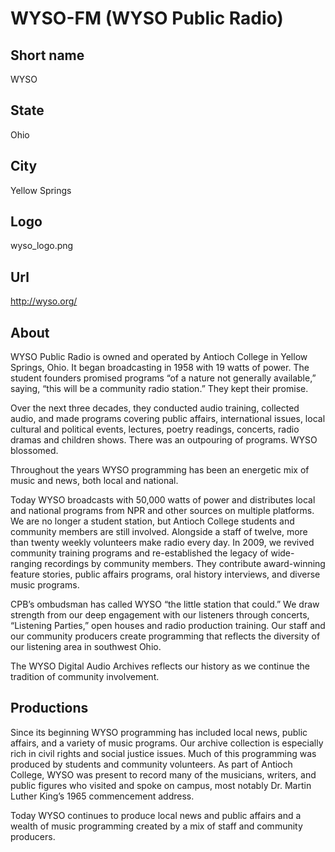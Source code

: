 # WYSO-FM (WYSO Public Radio)

## Short name

WYSO

## State

Ohio

## City

Yellow Springs

## Logo

wyso\_logo.png

## Url

http://wyso.org/

## About

WYSO Public Radio is owned and operated by Antioch College in Yellow
Springs, Ohio.  It began broadcasting in 1958 with 19 watts of power.  The student
founders promised programs “of a nature not generally available,” saying, “this
will be a community radio station.” They kept their promise.

Over the next three
decades, they conducted audio training, collected audio, and made programs covering
public affairs, international issues, local cultural and political events, lectures,
poetry readings, concerts, radio dramas and children shows. There was an outpouring
of programs.  WYSO blossomed.

Throughout the years WYSO programming has been
an energetic mix of music and news, both local and national.  

Today WYSO broadcasts
with 50,000 watts of power and distributes local and national programs from NPR
and other sources on multiple platforms.  We are no longer a student station,
but Antioch College students and community members are still involved.  Alongside
a staff of twelve, more than twenty weekly volunteers make radio every day.  In
2009, we revived community training programs and re-established the legacy of
wide-ranging recordings by community members.  They contribute award-winning feature
stories, public affairs programs, oral history interviews, and diverse music programs.


CPB’s ombudsman has called WYSO “the little station that could.”  We draw strength
from our deep engagement with our listeners through concerts, “Listening Parties,”
open houses and radio production training. Our staff and our community producers
create programming that reflects the diversity of our listening area in southwest
Ohio.  

The WYSO Digital Audio Archives reflects our history as we continue the
tradition of community involvement. 


## Productions

Since its beginning WYSO programming has included local news, public affairs, 
and a variety of music programs. Our archive collection is especially rich in 
civil rights and social justice issues.  Much of this programming was produced 
by students and community volunteers. As part of Antioch College, WYSO was 
present to record many of the musicians, writers, and public figures who 
visited and spoke on campus, most notably Dr. Martin Luther King’s 1965 
commencement address.

Today WYSO continues to produce local news and public affairs and a wealth of 
music programming created by a mix of staff and community producers.  


